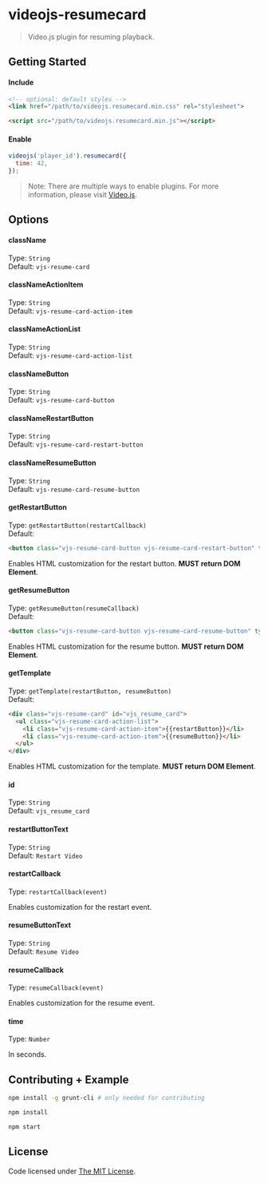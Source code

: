 # videojs-resumecard

> Video.js plugin for resuming playback.

## Getting Started

#### Include

```html
<!-- optional: default styles -->
<link href="/path/to/videojs.resumecard.min.css" rel="stylesheet">

<script src="/path/to/videojs.resumecard.min.js"></script>
```

#### Enable

```js
videojs('player_id').resumecard({
  time: 42,
});
```
> Note: There are multiple ways to enable plugins. For more information, please visit [Video.js](https://github.com/videojs/video.js).

## Options

#### className

Type: `String`  
Default: `vjs-resume-card`  

#### classNameActionItem

Type: `String`  
Default: `vjs-resume-card-action-item`  

#### classNameActionList

Type: `String`  
Default: `vjs-resume-card-action-list`  

#### classNameButton

Type: `String`  
Default: `vjs-resume-card-button`  

#### classNameRestartButton

Type: `String`  
Default: `vjs-resume-card-restart-button`  

#### classNameResumeButton

Type: `String`  
Default: `vjs-resume-card-resume-button`  

#### getRestartButton

Type: `getRestartButton(restartCallback)`  
Default:

```html
<button class="vjs-resume-card-button vjs-resume-card-restart-button" type="button">Restart Video</button>
```

Enables HTML customization for the restart button. **MUST return DOM Element**.

#### getResumeButton

Type: `getResumeButton(resumeCallback)`  
Default:

```html
<button class="vjs-resume-card-button vjs-resume-card-resume-button" type="button">Resume Video</button>
```

Enables HTML customization for the resume button. **MUST return DOM Element**.

#### getTemplate

Type: `getTemplate(restartButton, resumeButton)`  
Default:

```html
<div class="vjs-resume-card" id="vjs_resume_card">
  <ul class="vjs-resume-card-action-list">
    <li class="vjs-resume-card-action-item">{{restartButton}}</li>
    <li class="vjs-resume-card-action-item">{{resumeButton}}</li>
  </ul>
</div>
```

Enables HTML customization for the template. **MUST return DOM Element**.

#### id

Type: `String`  
Default: `vjs_resume_card`  

#### restartButtonText

Type: `String`  
Default: `Restart Video`  

#### restartCallback

Type: `restartCallback(event)`  

Enables customization for the restart event.

#### resumeButtonText

Type: `String`  
Default: `Resume Video`  

#### resumeCallback

Type: `resumeCallback(event)`  

Enables customization for the resume event.

#### time

Type: `Number`  

In seconds.

## Contributing + Example

```bash
npm install -g grunt-cli # only needed for contributing

npm install

npm start
```

## License

Code licensed under [The MIT License](https://github.com/chemoish/videojs-resumecard/blob/master/LICENSE).

